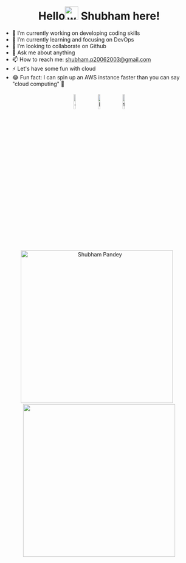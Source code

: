 <h1 align="center">Hello<img alt="wave" src="https://emojis.slackmojis.com/emojis/images/1588177020/8809/wave_hello.gif?1588177020" width="35"> Shubham here!  </h1>


- 🔭 I’m currently working on developing coding skills
- 🌱 I’m currently learning and focusing on DevOps
- 👯 I’m looking to collaborate on Github
- 💬 Ask me about anything
- 📫 How to reach me: shubham.p20062003@gmail.com
- ⚡️ Let's have some fun with cloud
- 😂 Fun fact: I can spin up an AWS instance faster than you can say "cloud computing" 🚀




<p align="center" >
	<a href="https://github.com/pandeyshubham03"><img alt="github" width="10%" style="padding:5px" src="https://img.icons8.com/clouds/100/000000/github.png"/></a>
	<a href="https://www.linkedin.com/in/shubham-pandey-69a325233/"><img alt="linkedin" width="10%" style="padding:5px" src="https://img.icons8.com/clouds/100/000000/linkedin.png"/></a>
	<a href="https://twitter.com/shubham_devops"><img alt="twitter" width="10%" style="padding:5px" src="https://img.icons8.com/?size=512&id=64156&format=png"/></a>
</p>




<p align='center'><img width="400px" src="https://github-readme-streak-stats.herokuapp.com/?user=pandeyshubham03&theme=radical" alt="Shubham Pandey" />&nbsp; &nbsp;<img width="400px" src="https://github-readme-stats.vercel.app/api?username=pandeyshubham03&count_private=true&theme=radical"/></p>

